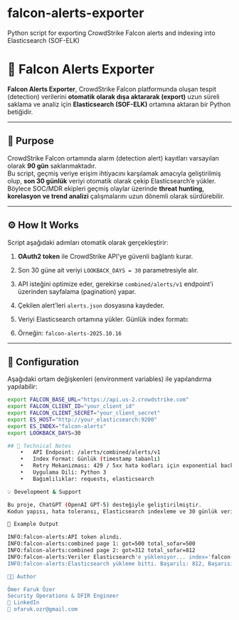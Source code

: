 # falcon-alerts-exporter
Python script for exporting CrowdStrike Falcon alerts and indexing into Elasticsearch (SOF-ELK)
# 🦅 Falcon Alerts Exporter

**Falcon Alerts Exporter**, CrowdStrike Falcon platformunda oluşan tespit (detection) verilerini **otomatik olarak dışa aktararak (export)** uzun süreli saklama ve analiz için **Elasticsearch (SOF-ELK)** ortamına aktaran bir Python betiğidir.

---

## 🚀 Purpose
CrowdStrike Falcon ortamında alarm (detection alert) kayıtları varsayılan olarak **90 gün** saklanmaktadır.  
Bu script, geçmiş veriye erişim ihtiyacını karşılamak amacıyla geliştirilmiş olup, **son 30 günlük** veriyi otomatik olarak çekip Elasticsearch’e yükler.  
Böylece SOC/MDR ekipleri geçmiş olaylar üzerinde **threat hunting, korelasyon ve trend analizi** çalışmalarını uzun dönemli olarak sürdürebilir.

---

## ⚙️ How It Works
Script aşağıdaki adımları otomatik olarak gerçekleştirir:

1. **OAuth2 token** ile CrowdStrike API’ye güvenli bağlantı kurar.  
2. Son 30 güne ait veriyi `LOOKBACK_DAYS = 30` parametresiyle alır.  
3. API isteğini optimize eder, gerekirse `combined/alerts/v1` endpoint’i üzerinden sayfalama (pagination) yapar.  
4. Çekilen alert’leri `alerts.json` dosyasına kaydeder.  
5. Veriyi Elasticsearch ortamına yükler. Günlük index formatı:

6. Örneğin: `falcon-alerts-2025.10.16`

---

## 🧩 Configuration
Aşağıdaki ortam değişkenleri (environment variables) ile yapılandırma yapılabilir:

```bash
export FALCON_BASE_URL="https://api.us-2.crowdstrike.com"
export FALCON_CLIENT_ID="your_client_id"
export FALCON_CLIENT_SECRET="your_client_secret"
export ES_HOST="http://your_elasticsearch:9200"
export ES_INDEX="falcon-alerts"
export LOOKBACK_DAYS=30

## 🧠 Technical Notes
	•	API Endpoint: /alerts/combined/alerts/v1
	•	Index Format: Günlük (timestamp tabanlı)
	•	Retry Mekanizması: 429 / 5xx hata kodları için exponential backoff
	•	Uygulama Dili: Python 3
	•	Bağımlılıklar: requests, elasticsearch

💡 Development & Support

Bu proje, ChatGPT (OpenAI GPT-5) desteğiyle geliştirilmiştir.
Kodun yapısı, hata toleransı, Elasticsearch indexleme ve 30 günlük veri aralığı konfigürasyonu birlikte tasarlanmıştır.

🧾 Example Output

INFO:falcon-alerts:API token alındı.
INFO:falcon-alerts:combined page 1: got=500 total_sofar=500
INFO:falcon-alerts:combined page 2: got=312 total_sofar=812
INFO:falcon-alerts:Veriler Elasticsearch'e yükleniyor... index='falcon-alerts-2025.10.16'
INFO:falcon-alerts:Elasticsearch yükleme bitti. Başarılı: 812, Başarısız: 0

🧑‍💻 Author

Ömer Faruk Özer
Security Operations & DFIR Engineer
🔗 LinkedIn
📧 ofaruk.ozr@gmail.com
